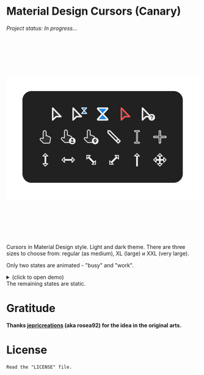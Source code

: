 # Material Design Cursors (Canary)

_Project status: In progress..._

<img style="margin: 100px 0px;" id="example_anims" src="README_banner_dark.webp" alt="Example anims" />

Cursors in Material Design style. Light and dark theme. There are three sizes to choose from: regular (as medium), XL (large) и XXL (very large).

Only two states are animated - "busy" and "work".
<details><summary>(click to open demo)</summary>
  <img id="example_anims" src="README_example_anims.gif" alt="Example anims" />

**This is just a preview. Looks better in practice.
</details>
The remaining states are static.

# Gratitude

**Thanks [**jepricreations**](https://www.deviantart.com/jepricreations) (aka **rosea92**) for the idea in the original arts.**

# License
```
Read the "LICENSE" file.
```
